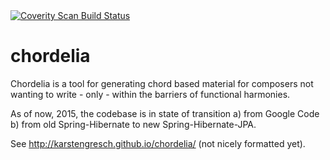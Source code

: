 <a href="https://scan.coverity.com/projects/karstengresch-chordelia">
  <img alt="Coverity Scan Build Status"
       src="https://img.shields.io/coverity/scan/6711.svg?style=flat"/>
</a>

chordelia
=========

Chordelia is a tool for generating chord based material for composers not wanting to write - only - within the barriers of functional harmonies.

As of now, 2015, the codebase is in state of transition a) from Google Code b) from old Spring-Hibernate to new Spring-Hibernate-JPA.

See http://karstengresch.github.io/chordelia/ (not nicely formatted yet).
